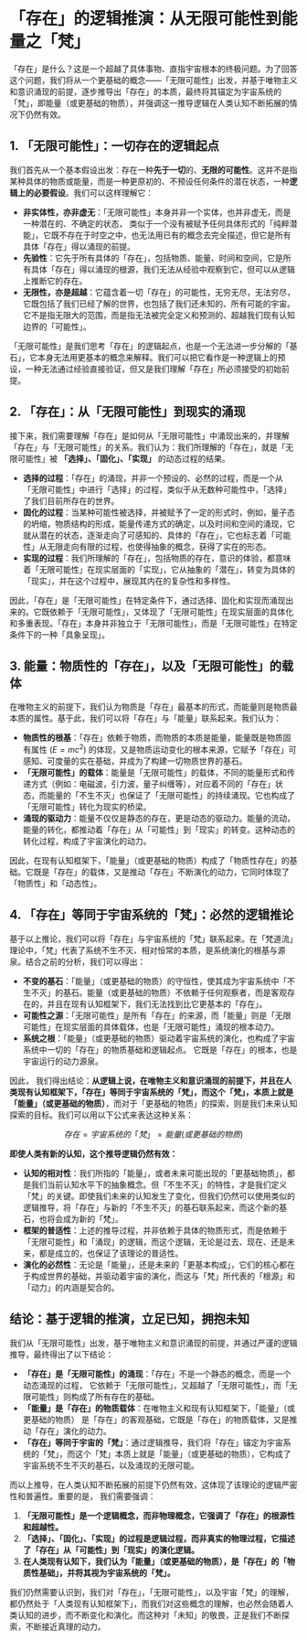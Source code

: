 # 「存在」的逻辑推演：从无限可能性到能量之「梵」

「存在」是什么？这是一个超越了具体事物、直指宇宙根本的终极问题。为了回答这个问题，我们将从一个更基础的概念——「无限可能性」出发，并基于唯物主义和意识涌现的前提，逐步推导出「存在」的本质，最终将其锚定为宇宙系统的「梵」，即能量（或更基础的物质），并强调这一推导逻辑在人类认知不断拓展的情况下仍然有效。

## 1. 「无限可能性」：一切存在的逻辑起点

我们首先从一个基本假设出发：存在一种**先于一切**的、**无限的可能性**。这并不是指某种具体的物质或能量，而是一种更原初的、不预设任何条件的潜在状态，一种**逻辑上的必要假设**。我们可以这样理解它：

*   **非实体性，亦非虚无**：「无限可能性」本身并非一个实体，也并非虚无，而是一种潜在的、不确定的状态， 类似于一个没有被赋予任何具体形式的「纯粹潜能」，它既不存在于时空之中，也无法用已有的概念去完全描述，但它是所有具体「存在」得以涌现的前提。
*   **先验性**：它先于所有具体的「存在」，包括物质、能量、时间和空间，它是所有具体「存在」得以涌现的根源，我们无法从经验中观察到它，但可以从逻辑上推断它的存在。
*   **无限性，亦是超越**：它蕴含着一切「存在」的可能性，无穷无尽，无法穷尽，它既包括了我们已经了解的世界，也包括了我们还未知的、所有可能的宇宙。它不是指无限大的范围，而是指无法被完全定义和预测的、超越我们现有认知边界的「可能性」。

「无限可能性」是我们思考「存在」的逻辑起点，也是一个无法进一步分解的「基石」，它本身无法用更基本的概念来解释。我们可以把它看作是一种逻辑上的预设，一种无法通过经验直接验证，但又是我们理解「存在」所必须接受的初始前提。

## 2. 「存在」：从「无限可能性」到现实的涌现

接下来，我们需要理解「存在」是如何从「无限可能性」中涌现出来的，并理解「存在」与「无限可能性」的关系。我们认为：我们所理解的「存在」，就是「无限可能性」被 **「选择」、「固化」、「实现」** 的动态过程的结果。

*   **选择的过程**：「存在」的涌现，并非一个预设的、必然的过程，而是一个从「无限可能性」中进行「选择」的过程，类似于从无数种可能性中，「选择」了我们目前所存在的世界。
*   **固化的过程**：当某种可能性被选择，并被赋予了一定的形式时，例如，量子态的坍缩，物质结构的形成，能量传递方式的确定，以及时间和空间的涌现，它就从潜在的状态，逐渐走向了可感知的、具体的「存在」，它也标志着「可能性」从无限走向有限的过程，也使得抽象的概念，获得了实在的形态。
*   **实现的过程**：我们所理解的「存在」，包括物质的存在，意识的体验，都意味着「无限可能性」在现实层面的「实现」，它从抽象的「潜在」，转变为具体的「现实」，并在这个过程中，展现其内在的复杂性和多样性。

因此，「存在」是「无限可能性」在特定条件下，通过选择、固化和实现而涌现出来的。它既依赖于「无限可能性」，又体现了「无限可能性」在现实层面的具体化和多重表现。「存在」本身并非独立于「无限可能性」，而是「无限可能性」在特定条件下的一种「具象呈现」。

## 3. 能量：物质性的「存在」，以及「无限可能性」的载体

在唯物主义的前提下，我们认为物质是「存在」最基本的形式，而能量则是物质最本质的属性。基于此，我们可以将「存在」与「能量」联系起来。我们认为：

*   **物质性的根基**：「存在」依赖于物质，而物质的本质是能量，能量既是物质固有属性 ($E=mc^2$) 的体现，又是物质运动变化的根本来源，它赋予「存在」可感知、可度量的实在基础，并成为了构建一切物质世界的基石。
*   **「无限可能性」的载体**：能量是「无限可能性」的载体，不同的能量形式和传递方式（例如：电磁波，引力波，量子纠缠等），对应着不同的「存在」状态，而能量的「不生不灭」也保证了「无限可能性」的持续涌现。它也构成了「无限可能性」转化为现实的桥梁。
*   **涌现的驱动力**：能量不仅仅是静态的存在，更是动态的驱动力。能量的流动，能量的转化，都推动着「存在」从「可能性」到「现实」的转变。这种动态的转化过程，构成了宇宙演化的动力。

因此，在现有认知框架下，「能量」（或更基础的物质）构成了「物质性存在」的基础。它既是「存在」的载体，又是推动「存在」不断演化的动力，它同时体现了「物质性」和「动态性」。

## 4. 「存在」等同于宇宙系统的「梵」：必然的逻辑推论

基于以上推论，我们可以将「存在」与宇宙系统的「梵」联系起来。在「梵道流」理论中，「梵」代表了系统不生不灭、相对恒常的本质，是系统演化的根基与源泉。结合之前的分析，我们可以得出：

*   **不变的基石**：「能量」（或更基础的物质）的守恒性，使其成为宇宙系统中「不生不灭」的基石。能量（或更基础的物质）不依赖于任何观察者，而是客观存在的，并且在现有认知框架下，我们无法找到比它更基本的「存在」。
*   **可能性之源**：「无限可能性」是所有「存在」的来源，而「能量」则是「无限可能性」在现实层面的具体载体，也是「无限可能性」涌现的根本动力。
*   **系统之根**：「能量」（或更基础的物质）驱动着宇宙系统的演化，也构成了宇宙系统中一切的「存在」的物质基础和逻辑起点。 它既是「存在」的根本，也是宇宙运行的动力源泉。

因此， 我们得出结论：**从逻辑上说，在唯物主义和意识涌现的前提下，并且在人类现有认知框架下，「存在」等同于宇宙系统的「梵」，而这个「梵」，本质上就是「能量」（或更基础的物质）**，而对于「更基础的物质」的探索，则是我们未来认知探索的目标。我们可以用以下公式来表达这种关系：

$$存在 = 宇宙系统的「梵」 = 能量 (或更基础的物质)$$

**即使人类有新的认知，这个推导逻辑仍然有效：**

*   **认知的相对性**：我们所指的「能量」，或者未来可能出现的「更基础物质」，都是我们当前认知水平下的抽象概念。但「不生不灭」的特性，才是我们定义「梵」的关键。即使我们未来的认知发生了变化，但我们仍然可以使用类似的逻辑推导，将「存在」与新的「不生不灭」的基石联系起来，而这个新的基石，也将会成为新的「梵」。
*   **框架的普适性**：上述的推导过程，并非依赖于具体的物质形式，而是依赖于「无限可能性」和「涌现」的逻辑，而这个逻辑，无论是过去、现在、还是未来，都是成立的，也保证了该理论的普适性。
*   **演化的必然性**：无论是「能量」，还是未来的「更基本构成」，它们的核心都在于构成世界的基础，并驱动着宇宙的演化，而这与「梵」所代表的「根源」和「动力」的内涵是契合的。

## 结论：基于逻辑的推演，立足已知，拥抱未知

我们从「无限可能性」出发，基于唯物主义和意识涌现的前提，并通过严谨的逻辑推导，最终得出了以下结论：

*   **「存在」是「无限可能性」的涌现**：「存在」不是一个静态的概念，而是一个动态涌现的过程， 它依赖于「无限可能性」，又超越了「无限可能性」，而「无限可能性」则构成了所有存在的基础。
*   **「能量」是「存在」的物质载体**：在唯物主义和现有认知框架下，「能量」（或更基础的物质） 是「存在」的客观基础，它既是「存在」的物质载体，又是推动「存在」演化的动力。
*   **「存在」等同于宇宙的「梵」**：通过逻辑推导，我们将「存在」锚定为宇宙系统的「梵」，而这个「梵」本质上就是「能量」（或更基础的物质），它构成了宇宙系统不生不灭的基石，以及涌现的无限可能。

而以上推导，在人类认知不断拓展的前提下仍然有效，这体现了该理论的逻辑严密性和普遍性。重要的是， 我们需要强调：

1. **「无限可能性」是一个逻辑概念，而非物理概念，它强调了「存在」的根源性和超越性。**
2. **「选择」、「固化」、「实现」的过程是逻辑过程，而非真实的物理过程，它描述了「存在」从「可能性」到「现实」的演化逻辑。**
3. **在人类现有认知下，我们认为「能量」（或更基础的物质），是「存在」的「物质性基础」，并将其视为宇宙系统的「梵」。**

我们仍然需要认识到，我们对「存在」，「无限可能性」，以及宇宙「梵」的理解，都仍然处于「人类现有认知框架下」，而我们对这些概念的理解，也必然会随着人类认知的进步，而不断变化和演化。而这种对「未知」的敬畏，正是我们不断探索，不断接近真理的动力。

